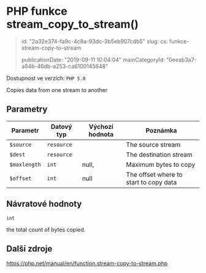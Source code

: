 PHP funkce stream_copy_to_stream()
==================================

> id: "2a32e374-fa9c-4c8a-93dc-3b5eb907cdb5"
> slug:
> 	cs: funkce-stream-copy-to-stream
> 
> publicationDate: "2019-09-11 10:04:04"
> mainCategoryId: "0eeab3a7-a54b-46db-a253-ca6100145648"

Dostupnost ve verzích: `PHP 5.0`

Copies data from one stream to another


Parametry
--------------

| Parametr | Datový typ | Výchozí hodnota | Poznámka |
|-----|-----|-----|-----|
| `$source` | `resource` |  | The source stream |
| `$dest` | `resource` |  | The destination stream |
| `$maxlength` | `int` | null, | Maximum bytes to copy |
| `$offset` | `int` | null | The offset where to start to copy data |


Návratové hodnoty
----------------

`int`

the total count of bytes copied.

Další zdroje
------------

https://php.net/manual/en/function.stream-copy-to-stream.php

